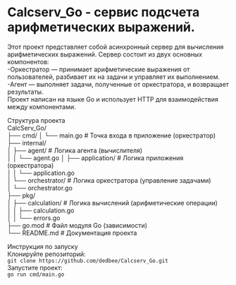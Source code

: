 # Calcserv_Go - сервис подсчета арифметических выражений.

Этот проект представляет собой асинхронный сервер для вычисления арифметических выражений. Сервер состоит из двух основных компонентов:  
  -Оркестратор — принимает арифметические выражения от пользователей, разбивает их на задачи и управляет их выполнением.  
  -Агент — выполняет задачи, полученные от оркестратора, и возвращает результаты.  
Проект написан на языке Go и использует HTTP для взаимодействия между компонентами.  

Структура проекта  
CalcServ_Go/  
├── cmd/
│   └── main.go                # Точка входа в приложение (оркестратор)  
├── internal/  
│   ├── agent/                 # Логика агента (вычислителя)  
│   │   └── agent.go
│   ├── application/           # Логика приложения (оркестратора)  
│   │   └── application.go  
│   └── orchestrator/          # Логика оркестратора (управление задачами)  
│       └── orchestrator.go  
├── pkg/  
│   ├── calculation/           # Логика вычислений (арифметические операции)  
│   │   ├── calculation.go  
│   │   └── errors.go  
├── go.mod                     # Файл модуля Go (зависимости)  
└── README.md                  # Документация проекта  

Инструкция по запуску  
Клонируйте репозиторий:  
`git clone https://github.com/dedbee/Calcserv_Go.git`  
Запустите проект:  
`go run cmd/main.go`  
